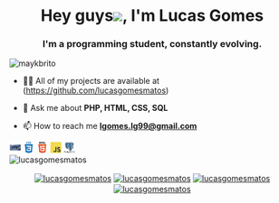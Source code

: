 
<h1 align="center">Hey guys<img src="https://raw.githubusercontent.com/kaueMarques/kaueMarques/master/hi.gif" width="30px">, I'm Lucas Gomes</h1>
<h3 align="center">I'm a programming student, constantly evolving.</h3>
<p align="left"> <img src="https://komarev.com/ghpvc/?username=maykbrito" alt="maykbrito" /> </p>


- 👨‍💻 All of my projects are available at (https://github.com/lucasgomesmatos)

- 💬 Ask me about **PHP, HTML, CSS, SQL**

- 📫 How to reach me **lgomes.lg99@gmail.com**

<p align="left">
<img src="https://github.com/devicons/devicon/blob/master/icons/php/php-original.svg" alt="php" width="20" height="20"/>
<img src="https://raw.githubusercontent.com/devicons/devicon/master/icons/css3/css3-plain-wordmark.svg" alt="css3"  width="20" height="20"/>
<img src="https://raw.githubusercontent.com/devicons/devicon/master/icons/html5/html5-original-wordmark.svg" alt="html5"  width="20" height="20"/>
<img src="https://raw.githubusercontent.com/devicons/devicon/master/icons/javascript/javascript-original.svg" alt="javascript" width="20" height="20"/>
<img src="https://raw.githubusercontent.com/devicons/devicon/master/icons/postgresql/postgresql-original-wordmark.svg" alt="postgresql" width="20" height="20"/>
 <br>
<img src="https://github-readme-stats.vercel.app/api?username=lucasgomesmatos&show_icons=true" alt="lucasgomesmatos"/> 
</p>

<p align="center">
<a href="#" target="blank"><img align="center" src="https://cdn.jsdelivr.net/npm/simple-icons@3.0.1/icons/twitter.svg" alt="lucasgomesmatos" height="20" width="20" /></a>
<a href="#" target="blank"><img align="center" src="https://cdn.jsdelivr.net/npm/simple-icons@3.0.1/icons/linkedin.svg" alt="lucasgomesmatos" height="20" width="20" /></a>
<a href="#" target="blank"><img align="center" src="https://cdn.jsdelivr.net/npm/simple-icons@3.0.1/icons/facebook.svg" alt="lucasgomesmatos" height="20" width="20" /></a>
<a href="#" target="blank"><img align="center" src="https://cdn.jsdelivr.net/npm/simple-icons@3.0.1/icons/instagram.svg" alt="lucasgomesmatos" height="20" width="20" /></a>
</p>
